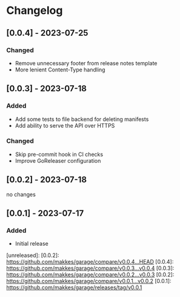 # Changelog

## [0.0.4] - 2023-07-25

### Changed

- Remove unnecessary footer from release notes template
- More lenient Content-Type handling


## [0.0.3] - 2023-07-18

### Added

- Add some tests to file backend for deleting manifests
- Add ability to serve the API over HTTPS

### Changed

- Skip pre-commit hook in CI checks
- Improve GoReleaser configuration

## [0.0.2] - 2023-07-18

no changes

## [0.0.1] - 2023-07-17

### Added

- Initial release

[unreleased]: [0.0.2]: https://github.com/makkes/garage/compare/v0.0.4...HEAD
[0.0.4]: https://github.com/makkes/garage/compare/v0.0.3...v0.0.4
[0.0.3]: https://github.com/makkes/garage/compare/v0.0.2...v0.0.3
[0.0.2]: https://github.com/makkes/garage/compare/v0.0.1...v0.0.2
[0.0.1]: https://github.com/makkes/garage/releases/tag/v0.0.1
